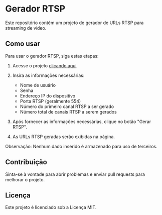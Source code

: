 # Gerador RTSP

Este repositório contém um projeto de gerador de URLs RTSP para streaming de vídeo.

## Como usar

Para usar o gerador RTSP, siga estas etapas:

1. Acesse o projeto <a href="https://thiiagohsc.github.io/gerador-rtsp/">clicando aqui</a>
2. Insira as informações necessárias:

    * Nome de usuário
    * Senha
    * Endereço IP do dispositivo
    * Porta RTSP (geralmente 554)
    * Número do primeiro canal RTSP a ser gerado
    * Número total de canais RTSP a serem gerados

3. Após fornecer as informações necessárias, clique no botão "Gerar RTSP".
4. As URLs RTSP geradas serão exibidas na página.

Observação: Nenhum dado inserido é armazenado para uso de terceiros.

## Contribuição

Sinta-se à vontade para abrir problemas e enviar pull requests para melhorar o projeto.

## Licença

Este projeto é licenciado sob a Licença MIT.
